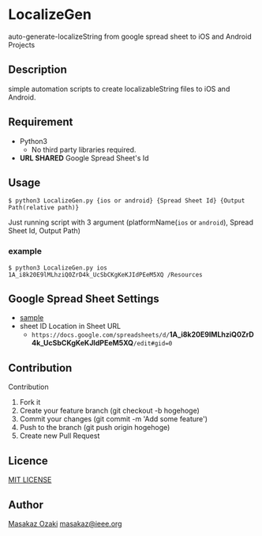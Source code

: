 LocalizeGen
====

auto-generate-localizeString from google spread sheet to iOS and Android Projects


## Description
simple automation scripts to create localizableString files to iOS and Android.

## Requirement
- Python3
  - No third party libraries required.
- **URL SHARED** Google Spread Sheet's Id
  
## Usage
```
$ python3 LocalizeGen.py {ios or android} {Spread Sheet Id} {Output Path(relative path)}
```
Just running script with 3 argument (platformName(`ios` or `android`), Spread Sheet Id, Output Path)

### example
```
$ python3 LocalizeGen.py ios 1A_i8k20E9lMLhziQ0ZrD4k_UcSbCKgKeKJIdPEeM5XQ /Resources
```
## Google Spread Sheet Settings
- [sample](https://docs.google.com/spreadsheets/d/1A_i8k20E9lMLhziQ0ZrD4k_UcSbCKgKeKJIdPEeM5XQ/edit#gid=0)
- sheet ID Location in Sheet URL
  - `https://docs.google.com/spreadsheets/d/`**1A_i8k20E9lMLhziQ0ZrD4k_UcSbCKgKeKJIdPEeM5XQ**`/edit#gid=0` 

## Contribution
Contribution 

1. Fork it
2. Create your feature branch (git checkout -b hogehoge)
3. Commit your changes (git commit -m 'Add some feature')
4. Push to the branch (git push origin hogehoge)
5. Create new Pull Request

## Licence

[MIT LICENSE](https://github.com/MasakazOzaki/LocalizeGen/blob/master/LICENSE)

## Author

[Masakaz Ozaki](https://github.com/MasakazOzaki) masakaz@ieee.org
